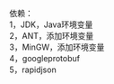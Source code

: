 依赖：<br />
1，JDK，Java环境变量 <br />
2，ANT，添加环境变量 <br />
3，MinGW，添加环境变量 <br />
4，googleprotobuf <br />
5，rapidjson <br />

